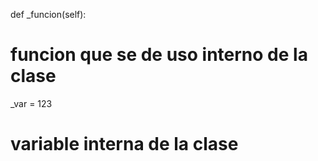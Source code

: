def _funcion(self):
# funcion que se de uso interno de la clase


_var = 123
# variable interna de la clase
